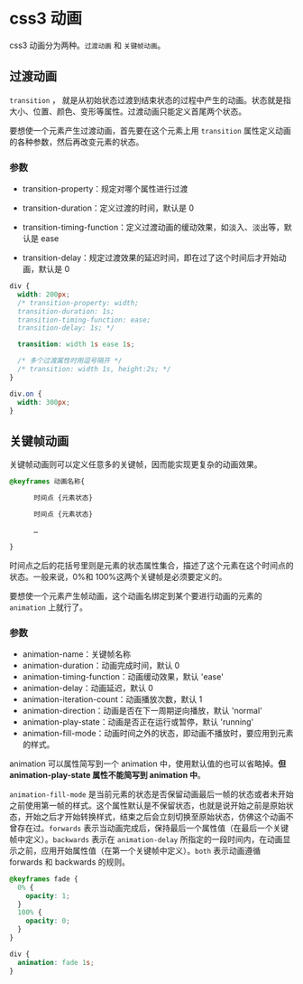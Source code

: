 # css3 动画

css3 动画分为两种。`过渡动画` 和 `关键帧动画`。

## 过渡动画

`transition` ， 就是从初始状态过渡到结束状态的过程中产生的动画。状态就是指大小、位置、颜色、变形等属性。过渡动画只能定义首尾两个状态。

要想使一个元素产生过渡动画，首先要在这个元素上用 `transition` 属性定义动画的各种参数，然后再改变元素的状态。

### 参数

- transition-property：规定对哪个属性进行过渡

- transition-duration：定义过渡的时间，默认是 0

- transition-timing-function：定义过渡动画的缓动效果，如淡入、淡出等，默认是 ease

- transition-delay：规定过渡效果的延迟时间，即在过了这个时间后才开始动画，默认是 0

```css
div {
  width: 200px;
  /* transition-property: width;
  transition-duration: 1s;
  transition-timing-function: ease;
  transition-delay: 1s; */

  transition: width 1s ease 1s;

  /* 多个过渡属性时用逗号隔开 */
  /* transition: width 1s, height:2s; */
}

div.on {
  width: 300px;
}
```

## 关键帧动画

关键帧动画则可以定义任意多的关键帧，因而能实现更复杂的动画效果。

```css
@keyframes 动画名称{

      时间点 {元素状态}

      时间点 {元素状态}

      …

}
```

时间点之后的花括号里则是元素的状态属性集合，描述了这个元素在这个时间点的状态。一般来说，0%和 100%这两个关键帧是必须要定义的。

要想使一个元素产生帧动画，这个动画名绑定到某个要进行动画的元素的 `animation` 上就行了。

### 参数

- animation-name：关键帧名称
- animation-duration：动画完成时间，默认 0
- animation-timing-function：动画缓动效果，默认 'ease'
- animation-delay：动画延迟，默认 0
- animation-iteration-count：动画播放次数，默认 1
- animation-direction：动画是否在下一周期逆向播放，默认 'normal'
- animation-play-state：动画是否正在运行或暂停，默认 'running'
- animation-fill-mode：动画时间之外的状态，即动画不播放时，要应用到元素的样式。

animation 可以属性简写到一个 animation 中，使用默认值的也可以省略掉。**但 animation-play-state 属性不能简写到 animation 中**。

`animation-fill-mode` 是当前元素的状态是否保留动画最后一帧的状态或者未开始之前使用第一帧的样式。这个属性默认是不保留状态，也就是说开始之前是原始状态，开始之后才开始转换样式，结束之后会立刻切换至原始状态，仿佛这个动画不曾存在过。`forwards` 表示当动画完成后，保持最后一个属性值（在最后一个关键帧中定义）。`backwards` 表示在 `animation-delay` 所指定的一段时间内，在动画显示之前，应用开始属性值（在第一个关键帧中定义）。`both` 表示动画遵循 forwards 和 backwards 的规则。

```css
@keyframes fade {
  0% {
    opacity: 1;
  }
  100% {
    opacity: 0;
  }
}

div {
  animation: fade 1s;
}
```
